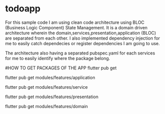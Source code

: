 # todoapp

For this sample code I am using clean code architecture using BLOC (Business Logic Component) State Management. 
It is a domain driven architecture wherein the domain,services,presentation,application (BLOC)
are separated from each other. I also implemented dependency injection for me to easily catch dependecies or 
register dependencies I am going to use. 

The architecture also having a separated pubspec.yaml for each services for me to easily identify where 
the package belong. 


#HOW TO GET PACKAGES OF THE APP 
flutter pub get

flutter pub get modules/features/application

flutter pub get modules/features/service

flutter pub get modules/features/presentation

flutter pub get modules/features/domain
